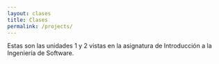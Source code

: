 ```yaml
---
layout: clases
title: Clases
permalink: /projects/
---
```


Estas son las unidades 1 y 2 vistas en la asignatura de Introducción a la Ingeniería de Software.
